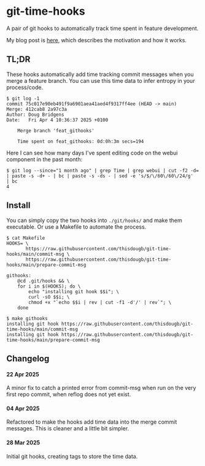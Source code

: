 # git-time-hooks

A pair of git hooks to automatically track time spent in feature development.

My blog post is [here](https://doocot.sh/blog/2025/03/28/time-tracking-with-git.html), which describes the motivation and how it works.

## TL;DR

These hooks automatically add time tracking commit messages when you merge a feature branch.
You can use this time data to infer entropy in your process/code.

```
$ git log -1
commit 75c017e90eb491f9a6901aea41aed4f9317ff4ee (HEAD -> main)
Merge: 412cab8 2a97c3a
Author: Doug Bridgens 
Date:   Fri Apr 4 10:36:37 2025 +0100

    Merge branch 'feat_githooks'
    
    Time spent on feat_githooks: 0d:0h:3m secs=194
```

Here I can see how many days I've spent editing code on the webui component in the past month:

```
$ git log --since="1 month ago" | grep Time | grep webui | cut -f2 -d= | paste -s -d+ - | bc | paste -s -ds - | sed -e 's/$/\/60\/60\/24/g'  | bc
4
```

## Install

You can simply copy the two hooks into `./git/hooks/` and make them executable.
Or use a Makefile to automate the process.

```
$ cat Makefile 
HOOKS= \
	   https://raw.githubusercontent.com/thisdougb/git-time-hooks/main/commit-msg \
	   https://raw.githubusercontent.com/thisdougb/git-time-hooks/main/prepare-commit-msg

githooks:
	@cd .git/hooks && \
	for i in $(HOOKS); do \
		echo "installing git hook $$i"; \
		curl -sO $$i; \
		chmod +x "`echo $$i | rev | cut -f1 -d'/' | rev`"; \
	done

$ make githooks
installing git hook https://raw.githubusercontent.com/thisdougb/git-time-hooks/main/commit-msg
installing git hook https://raw.githubusercontent.com/thisdougb/git-time-hooks/main/prepare-commit-msg
```

## Changelog

#### 22 Apr 2025

A minor fix to catch a printed error from commit-msg when run on the very first repo commit, when reflog does not yet exist.

#### 04 Apr 2025

Refactored to make the hooks add time data into the merge commit messages.
This is cleaner and a little bit simpler.

#### 28 Mar 2025

Initial git hooks, creating tags to store the time data.
